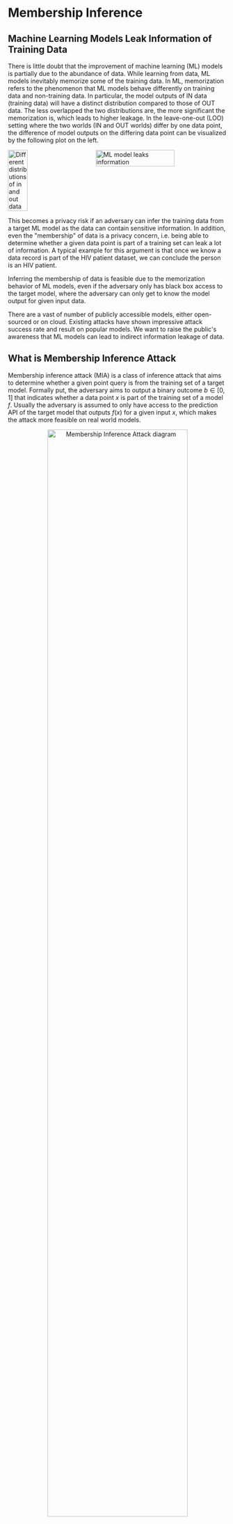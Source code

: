 # Membership Inference
## Machine Learning Models Leak Information of Training Data
There is little doubt that the improvement of machine learning (ML) models is partially due to the abundance of data. While learning from data, ML models inevitably memorize some of the training data. In ML, memorization refers to the phenomenon that
ML models behave differently on training data and non-training data. In particular, the model outputs of IN data (training data) will have a distinct distribution compared to those of OUT data. The less overlapped the two distributions are, the more significant the memorization is, which leads to higher leakage. In the leave-one-out (LOO) setting where the two worlds (IN and OUT worlds) differ by one data point, the difference of model outputs on the differing data point can be visualized by the following plot on the left.

<div style="display: flex; justify-content: space-between;">
  <img src="images/histo.png" alt="Different distributions of in and out data" width="30%">
  <img src="images/data_leakage.png" alt="ML model leaks information" width="60%">
</div>

This becomes a privacy risk if an adversary can infer the training data from a target ML model as the data can contain sensitive information. In addition, even the "membership" of data is a privacy concern, i.e. being able to determine whether a given data point is part of a training set can leak a lot of information. A typical example for this argument is that once we know a data record is part of the HIV patient dataset, we can conclude the person is an HIV patient. 

Inferring the membership of data is feasible due to the memorization behavior of ML models, even if the adversary only has black box access to the target model, where the adversary can only get to know the model output for given input data.

There are a vast of number of publicly accessible models, either open-sourced or on cloud. Existing attacks have shown impressive attack success rate and result on popular models. We want to raise the public's awareness that ML models can lead to indirect information leakage of data.

## What is Membership Inference Attack
Membership inference attack (MIA) is a class of inference attack that aims to determine whether a given point query is from the training set of a target model. Formally put, the adversary aims to output a binary outcome $b \in [0,1]$ that indicates whether a data point $x$ is part of the training set of a model $f$. Usually the adversary is assumed to only have access to the prediction API of the target model that outputs $f(x)$ for a given input $x$, which makes the attack more feasible on real world models.

<p align="center">
  <img src="images/mia_diagram.png" alt="Membership Inference Attack diagram" width="80%">
</p>

### Membership Inference Game
In ML security literature, membership inference is often formulated as a game theoretic. Here we provide the game formulation in layman terms. Interested users can refer to paper [1](https://arxiv.org/pdf/2111.09679) or [2](https://arxiv.org/pdf/2312.03262).

**Definition (Membership Inference Game)**
- The *challenger* samples a training set from a data distribution and trains a model with the training algorithm.
- The *challenger* flips a fair coin. If head, it randomly samples a data point from the training set; otherwise, it randomly samples a data point from the data distribution that is not in the training set.
- The *challenger* sends the target model and the data point to the *adversary*.
- The *adversary*, having access to the data distribution over population data, receives the model and the data point, and outputs a binary membership prediction.

### Evaluating MIAs
An attack algorithm should assign a numeric score $\text{MIA}(x;f)$ to every query $x$. The membership decision is then obtained by thresholding the membership score. To evaluate the power of the MIA and assess the overall privacy risk of the target model, the commonly used metric is the area under the receiver operating characteristic curve (AUC-ROC). The ROC curve uses the true positive rate (TPR), which shows the power of the attack, as its y-axis, and the false positive rate (FPR), which shows the error of the attack, as its x-axis. The larger the AUC, the stronger the MIA is. A clueless attacker that uniformly randomly outputs 1's and 0's will have an AUC of 0.5.

## Hypothesis Test for Membership Inference
Given the game formulation of membership inference, we can construct two "worlds":
- the IN world where the given point is part of the training set
- the OUT world where the given point is not part of the training set.

These two worlds can be expressed as the two hypotheses in the hypothesis testing:
- $H_0$: The given point $x$ is part of the training set (IN world)
- $H_1$: The given point $x$ is not part of the training set (OUT world)

The adversary's task is then to determine which world he is  in with the observable $f$ and $x$.

<p align="center">
  <img src="images/hypothesis_testing.png" alt="Hypothesis Testing" width="100%">
</p>

### Test strategy
The strongest attack for this hypothesis testing problem is to use a likelihood ratio test (LRT):
$LR(f, x)=\frac{L(H_0|f, x)}{L(H_1|f, x)}$, where $L$ is the likelihood function. If the likelihood ratio falls below a threshold, we reject the null hypothesis and conclude that the given point $x$ is not a member.

### RMIA
There are many ways to formulate the likelihood function $L$ and to construct the threshold. In Privacy Meter, the core membership inference engine is built upon the state-of-the-art method, the *Robust Membership Inference Attack (RMIA)*. RMIA improves membership inference by refining the Likelihood Ratio Test with a more precise null hypothesis and leveraging reference models and population data.

#### Likelihood Ratio Test in RMIA
RMIA is designed as a hypothesis test where the adversary differentiates between two possible worlds:
- **IN world**: The model $f$ is trained with a member point $x$.
- **OUT world**: The model $f$ is trained without $x$, instead using a different non-member point $z$.

Following Bayes' rule, RMIA computes the likelihood ratio as:

$$LR = \frac{P(x | f)}{P(x)} \bigg/ \frac{P(z | f)}{P(z)}.$$

For simplicity, we define:

$$P_x = \frac{P(x|f)}{P(x)}, \quad P_z = \frac{P(z|f)}{P(z)}.$$

Here, $P_x$ represents a calibrated probability of $x$, normalized by its probability under all possible models. RMIA improves upon prior approaches by carefully constructing $P(x)$ using both reference models and population data.

#### Computing the Likelihood of a Data Point
The term $P(x)$ in the denominator normalizes the probability of observing $x$ by integrating over all possible models. RMIA estimates it using a set of reference models $F$:

$$P(x) = \sum_{f \in F} P(x | f) P(f).$$

Since each data point can be either IN or OUT for a given model with equal probability, RMIA estimates $P(x)$ as:

$$P(x) = 0.5 P_{IN} + 0.5 P_{OUT},$$

where $P_{IN}$ and $P_{OUT}$ are the average probabilities of $x$ over IN and OUT reference models, respectively. These reference models serve as an approximation of the underlying distribution of models.

However, RMIA further refines the likelihood ratio test by introducing a comparison with **population points**. Instead of relying solely on the probability of the target point $x$, RMIA evaluates the likelihood ratio relative to many random non-member points $z$ sampled from the population. This comparison provides a much finer granularity in distinguishing between members and non-members.

For each pair of points $(x, z)$, RMIA evaluates:

$$LR(x, z) = \frac{P(x|f)}{P(x)} \bigg/ \frac{P(z|f)}{P(z)}.$$

By aggregating these pairwise comparisons, RMIA constructs the final membership inference score as:

$$\text{Score}_{\text{RMIA}}(x, f) = P _{z \sim \pi} \left( LR(x, z) \geq \gamma \right),$$

where the probability is computed over multiple population points $z$, and $\gamma \geq 1$ is a threshold controlling how much stronger $x$'s likelihood should be compared to $z$ in order to infer membership. The default value of $\gamma$ is 1.

#### Training Reference Models
To approximate $P(x)$, RMIA relies on reference models that are trained with the same architecture and methodology as the target model. Following the methodology in *LiRA* and *RMIA*, each reference model is trained on a randomly selected half of the dataset. Given a dataset of $N$ samples, each reference model is trained on a subset of $N/2$ samples, ensuring that every data point is included in approximately half of the models (IN models) and excluded from the other half (OUT models). This setup ensures a balanced and unbiased estimation of likelihoods.

#### Offline Attack
In practical settings, an adversary may only have access to OUT data, preventing them from training IN models for every target point. RMIA addresses this limitation in the **offline attack setting** by approximating $P_{IN}$ using $P_{OUT}$ with a scaling factor:

$$P_{IN} = a \cdot P_{OUT} + (1-a), \quad 0 \leq a \leq 1.$$

This allows RMIA to perform robust membership inference without requiring custom-trained IN models, making it computationally efficient. The hyperparamter $a$ is determined with a grid search. by setting a reference model as the temporary target model and attacking it with all other reference models.


## Pipeline
Below is the high level pipeline of the internal mechanism of Privacy Meter, which shows the general procedure involved in auditing privacy according to the configuration.

```mermaid
flowchart LR
    H["**Load Dataset**"] --> J["**Load or Train Models**"]
    J --> L["**Gather Auditing Dataset**"]
    L --> M["**Compute Membership Signals**"]
    M --> O["**Perform Privacy Audit**"]
```

## How to Run
To run our demo, you can use the following command

```
python run_mia.py --cf configs/config.yaml
```

The `.yaml` file allows you to specify the hyperparameters for training the model, and the details of the membership inference attack. To shorten the time to run the demo, we set the number of epochs to 10. To properly audit the privacy risk, we suggest change the number of epochs to 100 or whatever is appropriate for your use case.

For a comprehensive explanation of each parameter, please refer to each `.yaml` file and the explanation [here](../configs/README.md). You can also refer to the [demo notebook](../demo_notebooks/demo.ipynb) for a step-by-step walkthrough. 

## Auditing Results
Upon audit completion, you will find the results in the `demo` folder, with the attack results saved in `demo/report`. Furthermore, we also offer a timing log for each run, which can be found in the file `log_time_analysis.log`. We recommend running each new set of experiments with different hyperparameters under a different `log_dir` to avoid misusing old trained models or losing previous results.
### Vision models
Below are the ROC and log scale ROC of the auditing result on CIFAR-10 dataset with a WideResNet.

<div style="display: flex; justify-content: space-between;">
    <img src="images/mia_demo_cifar10_roc.png" alt="ROC" width="45%" />
    <img src="images/mia_demo_cifar10_logroc.png" alt="ROC (log)" width="45%" />
</div>

### Language generative models
Below are the ROC and log scale ROC of the auditing result on AG News dataset with an autoregressive GPT-2.

<div style="display: flex; justify-content: space-between;">
    <img src="images/mia_demo_agnews_roc.png" alt="ROC" width="45%" />
    <img src="images/mia_demo_agnews_logroc.png" alt="ROC (log)" width="45%" />
</div>

### Interpretation of the result
For a fixed attacker, if he cannot infer any private information from the model, he can only randomly assign membership labels to queries. This would lead to an AUC of 0.5. When the model leaks more information, the same attacker can make better predictions, improving his performance in membership inference and achieving larger AUCs.